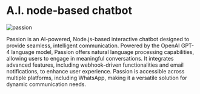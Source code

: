 # A.I. node-based chatbot

![passion](https://github.com/user-attachments/assets/42fd3622-e1bc-4328-8a08-8edaa2ceea1d)


Passion is an AI-powered, Node.js-based interactive chatbot designed to provide seamless, intelligent communication. Powered by the OpenAI GPT-4 language model, Passion offers natural language processing capabilities, allowing users to engage in meaningful conversations. It integrates advanced features, including webhook-driven functionalities and email notifications, to enhance user experience. Passion is accessible across multiple platforms, including WhatsApp, making it a versatile solution for dynamic communication needs.

